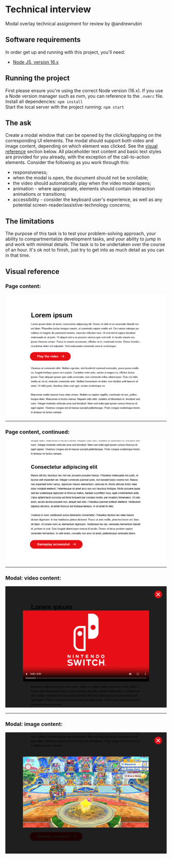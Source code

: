 # Technical interview

Modal overlay technical assignment for review by @andrewrubin

## Software requirements

In order get up and running with this project, you'll need:

- [Node JS, version 16.x](https://nodejs.org/en/about/previous-releases#looking-for-latest-release-of-a-version-branch)

## Running the project

First please ensure you're using the correct Node version (16.x). If you use a Node version manager such as nvm, you can reference to the `.nvmrc` file.  
Install all dependencies: `npm install`  
Start the local server with the project running: `npm start`

## The ask

Create a modal window that can be opened by the clicking/tapping on the corresponding UI elements. The modal should support both video and image content, depending on which element was clicked. See the [visual reference](#visual-reference) section below. All placeholder text content and basic text styles are provided for you already, with the exception of the call-to-action elements. Consider the following as you work through this:

- responsiveness;
- when the modal is open, the document should not be scrollable;
- the video should automatically play when the video modal opens;
- animation - where appropriate, elements should contain interaction animations or transitions;
- accessibility - consider the keyboard user's experience, as well as any potential screen-reader/assistive-technology concerns;

## The limitations

The purpose of this task is to test your problem-solving approach, your ability to compartmentalize development tasks, and your ability to jump in and work with minimal details. The task is to be undertaken over the course of an hour. It's ok not to finish, just try to get into as much detail as you can in that time.

## Visual reference

### Page content:

<img src="./design-reference/mockup-01.jpg" alt="" />  
  
---

### Page content, continued:

<img src="./design-reference/mockup-02.jpg" alt="" />

---

### Modal: video content:

<img src="./design-reference/mockup-03.jpg" alt="" />

---

### Modal: image content:

<img src="./design-reference/mockup-04.jpg" alt="" />
